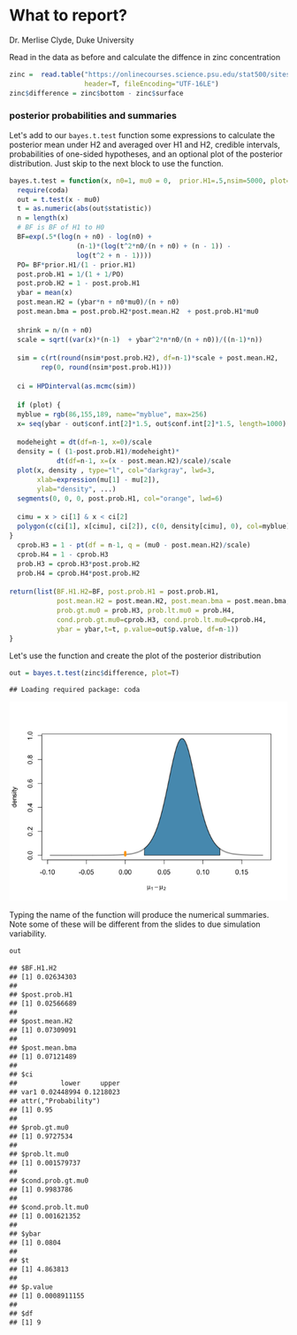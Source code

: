 What to report?
================
Dr. Merlise Clyde, Duke University

Read in the data as before and calculate the diffence in zinc concentration

``` r
zinc =  read.table("https://onlinecourses.science.psu.edu/stat500/sites/onlinecourses.science.psu.edu.stat500/files/data/zinc_conc.txt", 
                   header=T, fileEncoding="UTF-16LE")
zinc$difference = zinc$bottom - zinc$surface
```

### posterior probabilities and summaries

Let's add to our `bayes.t.test` function some expressions to calculate the posterior mean under H2 and averaged over H1 and H2, credible intervals, probabilities of one-sided hypotheses, and an optional plot of the posterior distribution. Just skip to the next block to use the function.

``` r
bayes.t.test = function(x, n0=1, mu0 = 0,  prior.H1=.5,nsim=5000, plot=FALSE,...) {
  require(coda)
  out = t.test(x - mu0)
  t = as.numeric(abs(out$statistic))
  n = length(x)
  # BF is BF of H1 to H0
  BF=exp(.5*(log(n + n0) - log(n0) +
                 (n-1)*(log(t^2*n0/(n + n0) + (n - 1)) -
                 log(t^2 + n - 1))))
  PO= BF*prior.H1/(1 - prior.H1)
  post.prob.H1 = 1/(1 + 1/PO)
  post.prob.H2 = 1 - post.prob.H1
  ybar = mean(x)
  post.mean.H2 = (ybar*n + n0*mu0)/(n + n0)
  post.mean.bma = post.prob.H2*post.mean.H2  + post.prob.H1*mu0
  
  shrink = n/(n + n0)
  scale = sqrt((var(x)*(n-1)  + ybar^2*n*n0/(n + n0))/((n-1)*n))
  
  sim = c(rt(round(nsim*post.prob.H2), df=n-1)*scale + post.mean.H2,  
        rep(0, round(nsim*post.prob.H1)))

  ci = HPDinterval(as.mcmc(sim))
 
  if (plot) {
  myblue = rgb(86,155,189, name="myblue", max=256)
  x= seq(ybar - out$conf.int[2]*1.5, out$conf.int[2]*1.5, length=1000)

  modeheight = dt(df=n-1, x=0)/scale
  density = ( (1-post.prob.H1)/modeheight)*
            dt(df=n-1, x=(x - post.mean.H2)/scale)/scale
  plot(x, density , type="l", col="darkgray", lwd=3, 
       xlab=expression(mu[1] - mu[2]), 
       ylab="density", ...)
  segments(0, 0, 0, post.prob.H1, col="orange", lwd=6)

  cimu = x > ci[1] & x < ci[2]
  polygon(c(ci[1], x[cimu], ci[2]), c(0, density[cimu], 0), col=myblue)
}
  cprob.H3 = 1 - pt(df = n-1, q = (mu0 - post.mean.H2)/scale)
  cprob.H4 = 1 - cprob.H3
  prob.H3 = cprob.H3*post.prob.H2
  prob.H4 = cprob.H4*post.prob.H2
 
return(list(BF.H1.H2=BF, post.prob.H1 = post.prob.H1,
            post.mean.H2 = post.mean.H2, post.mean.bma = post.mean.bma, ci = ci,
            prob.gt.mu0 = prob.H3, prob.lt.mu0 = prob.H4,
            cond.prob.gt.mu0=cprob.H3, cond.prob.lt.mu0=cprob.H4,
            ybar = ybar,t=t, p.value=out$p.value, df=n-1))
}
```

Let's use the function and create the plot of the posterior distribution

``` r
out = bayes.t.test(zinc$difference, plot=T)
```

    ## Loading required package: coda

![](4.3.3_what_to_report_files/figure-markdown_github/posteriorplot-1.png)

Typing the name of the function will produce the numerical summaries. Note some of these will be different from the slides to due simulation variability.

``` r
out
```

    ## $BF.H1.H2
    ## [1] 0.02634303
    ## 
    ## $post.prob.H1
    ## [1] 0.02566689
    ## 
    ## $post.mean.H2
    ## [1] 0.07309091
    ## 
    ## $post.mean.bma
    ## [1] 0.07121489
    ## 
    ## $ci
    ##           lower     upper
    ## var1 0.02448994 0.1218023
    ## attr(,"Probability")
    ## [1] 0.95
    ## 
    ## $prob.gt.mu0
    ## [1] 0.9727534
    ## 
    ## $prob.lt.mu0
    ## [1] 0.001579737
    ## 
    ## $cond.prob.gt.mu0
    ## [1] 0.9983786
    ## 
    ## $cond.prob.lt.mu0
    ## [1] 0.001621352
    ## 
    ## $ybar
    ## [1] 0.0804
    ## 
    ## $t
    ## [1] 4.863813
    ## 
    ## $p.value
    ## [1] 0.0008911155
    ## 
    ## $df
    ## [1] 9
